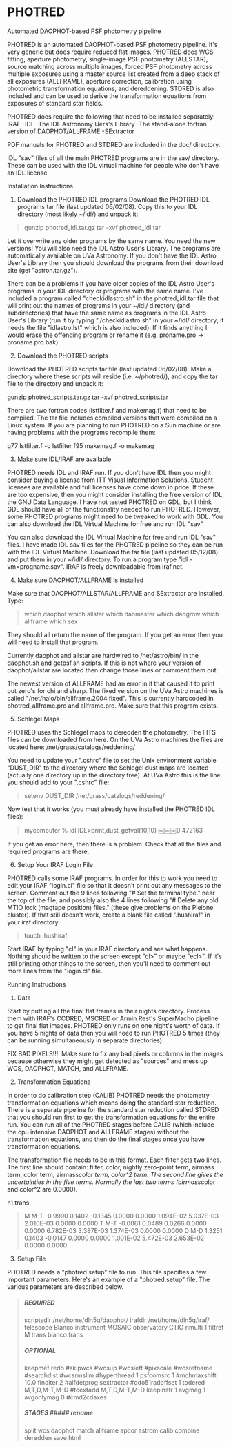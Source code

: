 # PHOTRED
Automated DAOPHOT-based PSF photometry pipeline

PHOTRED is an automated DAOPHOT-based PSF photometry pipeline.  It's very generic but does require reduced flat images.
PHOTRED does WCS fitting, aperture photometry, single-image PSF photometry (ALLSTAR), source matching across multiple images,
forced PSF photometry across multiple exposures using a master source list created from a deep stack of all exposures
(ALLFRAME), aperture correction, calibration using photometric transformation equations, and dereddening.
STDRED is also included and can be used to derive the transformation equations from exposures of standard star fields.

PHOTRED does require the following that need to be installed separately:
-IRAF
-IDL
-The IDL Astronomy Uers's Library
-The stand-alone fortran version of DAOPHOT/ALLFRAME
-SExtractor

PDF manuals for PHOTRED and STDRED are included in the doc/ directory.

IDL "sav" files of all the main PHOTRED programs are in the sav/ directory.  These can be used with the IDL virtual
machine for people who don't have an IDL license.

Installation Instructions

1. Download the PHOTRED IDL programs
Download the PHOTRED IDL programs tar file (last updated 06/02/08). Copy this to your IDL directory (most likely ~/idl/) and unpack it:

> gunzip photred_idl.tar.gz tar -xvf photred_idl.tar

Let it overwrite any older programs by the same name. You need the new
versions!  You will also need the IDL Astro User's Library. The
programs are automatically available on UVa Astronomy. If you don't
have the IDL Astro User's Library then you should download the
programs from their download site (get "astron.tar.gz").

There can be a problems if you have older copies of the IDL Astro
User's programs in your IDL directory or programs with the same
name. I've included a program called "checkidlastro.sh" in the
photred_idl.tar file that will print out the names of programs in your
~/idl/ directory (and subdirectories) that have the same name as
programs in the IDL Astro User's Library (run it by typing
"./checkidlastro.sh" in your ~/idl/ directory; it needs the file
"idlastro.lst" which is also included). If it finds anything I would
erase the offending program or rename it (e.g. proname.pro ->
proname.pro.bak).

2. Download the PHOTRED scripts

Download the PHOTRED scripts tar file (last updated 06/02/08). Make a
directory where these scripts will reside (i.e. ~/photred/), and copy
the tar file to the directory and unpack it:

gunzip photred_scripts.tar.gz tar -xvf photred_scripts.tar

There are two fortran codes (lstfilter.f and makemag.f) that need to
be compiled. The tar file includes compiled versions that were
compiled on a Linux system. If you are planning to run PHOTRED on a
Sun machine or are having problems with the programs recompile them:

g77 lstfilter.f -o lstfilter f95 makemag.f -o makemag

3. Make sure IDL/IRAF are available

PHOTRED needs IDL and IRAF run. If you don't have IDL then you might
consider buying a license from ITT Visual Information
Solutions. Student licenses are available and full licenses have come
down in price. If these are too expensive, then you might consider
installing the free version of IDL, the GNU Data Language. I have not
tested PHOTRED on GDL, but I think GDL should have all of the
functionality needed to run PHOTRED. However, some PHOTRED programs
might need to be tweaked to work with GDL.  You can also download the
IDL Virtual Machine for free and run IDL "sav"

You can also download the IDL Virtual Machine for free and run IDL
"sav" files. I have made IDL sav files for the PHOTRED pipeline so
they can be run with the IDL Virtual Machine. Download the tar file
(last updated 05/12/08) and put them in your ~/idl/ directory. To run
a program type "idl -vm=progname.sav".  IRAF is freely downloadable
from iraf.net.

4. Make sure DAOPHOT/ALLFRAME is installed

Make sure that DAOPHOT/ALLSTAR/ALLFRAME and SExtractor are installed. Type:

> which daophot
> which allstar
> which daomaster
> which daogrow
> which allframe
> which sex

They should all return the name of the program. If you get an error
then you will need to install that program.

Currently daophot and allstar are hardwired to /net/astro/bin/ in the
daophot.sh and getpsf.sh scripts. If this is not where your version of
daophot/allstar are located then change those lines or comment them
out.

The newest version of ALLFRAME had an error in it that caused it to
print out zero's for chi and sharp. The fixed version on the UVa Astro
machines is called "/net/halo/bin/allframe.2004.fixed". This is
currently hardcoded in photred_allframe.pro and allframe.pro. Make
sure that this program exists.

5. Schlegel Maps

PHOTRED uses the Schlegel maps to deredden the photometry. The FITS
files can be downloaded from here. On the UVa Astro machines the files
are located here: /net/grass/catalogs/reddening/

You need to update your ".cshrc" file to set the Unix environment
variable "DUST_DIR" to the directory where the Schlegel dust maps are
located (actually one directory up in the directory tree). At UVa
Astro this is the line you should add to your ".cshrc" file:

> setenv DUST_DIR /net/grass/catalogs/reddening/

Now test that it works (you must already have installed the PHOTRED
IDL files):

> mycomputer % idl IDL>print,dust_getval(10,10)
> ￼￼￼0.472163

If you get an error here, then there is a problem. Check that all the
files and required programs are there.

6. Setup Your IRAF Login File

PHOTRED calls some IRAF programs. In order for this to work you need
to edit your IRAF "login.cl" file so that it doesn't print out any
messages to the screen. Comment out the 9 lines following "# Set the
terminal type." near the top of the file, and possibly also the 4
lines following "# Delete any old MTIO lock (magtape position) files."
(these give problems on the Pleione cluster). If that still doesn't
work, create a blank file called ".hushiraf" in your iraf directory.

> touch .hushiraf

Start IRAF by typing "cl" in your IRAF directory and see what
happens. Nothing should be written to the screen except "cl>" or maybe
"ecl>". If it's still printing other things to the screen, then you'll
need to comment out more lines from the "login.cl" file.

Running Instructions

1. Data

Start by putting all the final flat frames in their nights
directory. Process them with IRAF's CCDRED, MSCRED or Armin Rest's
SuperMacho pipeline to get final flat images. PHOTRED only runs on one
night's worth of data. If you have 5 nights of data then you will need
to run PHOTRED 5 times (they can be running simultaneously in separate
directories).

FIX BAD PIXELS!!!. Make sure to fix any bad pixels or columns in the
images because otherwise they might get detected as "sources" and mess
up WCS, DAOPHOT, MATCH, and ALLFRAME.

2. Transformation Equations

In order to do calibration step (CALIB) PHOTRED needs the photometry
transformation equations which means doing the standard star
reduction. There is a separate pipeline for the standard star
reduction called STDRED that you should run first to get the
transformation equations for the entire run. You can run all of the
PHOTRED stages before CALIB (which include the cpu intensive DAOPHOT
and ALLFRAME stages) without the transformation equations, and then do
the final stages once you have transformation equations.

The transformation file needs to be in this format. Each filter gets
two lines. The first line should contain: filter, color, nightly
zero-point term, airmass term, color term, airmass*color term, color^2
term. The second line gives the uncertainties in the five
terms. Normally the last two terms (airmass*color and color^2 are
0.0000).

n1.trans

> M M-T  -0.9990 0.1402 -0.1345 0.0000 0.0000
>        1.094E-02 5.037E-03 2.010E-03 0.0000 0.0000
> T M-T   -0.0061 0.0489 0.0266 0.0000 0.0000
>        6.782E-03 3.387E-03 1.374E-03 0.0000 0.0000
> D M-D   1.3251 0.1403 -0.0147 0.0000 0.0000
>        1.001E-02 5.472E-03 2.653E-02 0.0000 0.0000

3. Setup File

PHOTRED needs a "photred.setup" file to run. This file specifies a few
important parameters. Here's an example of a "photred.setup" file. The
various parameters are described below.

> ##### REQUIRED #####
> scriptsdir /net/home/dln5q/daophot/
> irafdir /net/home/dln5q/iraf/
> telescope Blanco
> instrument MOSAIC
> observatory CTIO
> nmulti 1
> filtref M
> trans blanco.trans
> ##### OPTIONAL #####
> keepmef
> redo
> #skipwcs
> #wcsup
> #wcsleft
> #pixscale
> #wcsrefname
> #searchdist
> #wcsrmslim
> #hyperthread 1
> psfcomsrc 1
> #mchmaxshift 10.0
> finditer 2
> #alfdetprog sextractor
> #ddo51radoffset 1
> todered M,T,D,M-T,M-D
> #toextadd M,T,D,M-T,M-D
> keepinstr 1
> avgmag 1
> avgonlymag 0
> #cmd2cdaxes
> ##### STAGES ##### rename
> split
> wcs
> daophot
> match
> allframe
> apcor
> astrom
> calib
> combine
> deredden
> save
> html

